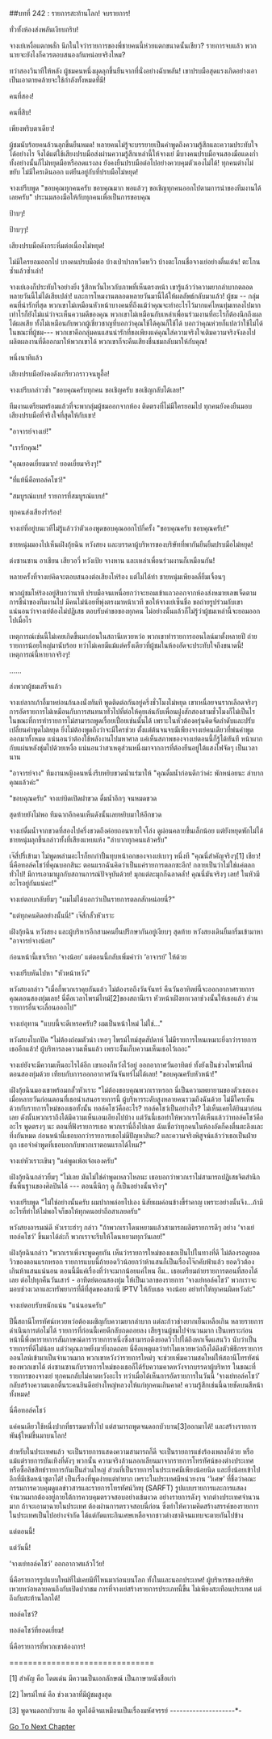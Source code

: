 ##บทที่ 242 : รายการสะท้านโลก!
จบรายการ!

ทั่วทั้งห้องส่งพลันเงียบกริบ!

จางเย่เหงื่อแตกพลั่ก นึกในใจว่ารายการของพี่ชายคนนี้ห่วยแตกขนาดนั้นเชียว? รายการจบแล้ว พวกนายจะยังไงก็ควรตอบสนองกันหน่อยจริงไหม?

ทว่าสองวินาทีให้หลัง ผู้ชมคนหนึ่งผุดลุกขึ้นยืนจากที่นั่งอย่างฉับพลัน! เขาปรบมือสุดแรงเกิดอย่างเอาเป็นเอาตายคล้ายจะใช้กำลังทั้งหมดที่มี!

คนที่สอง!

คนที่สิบ!

เพียงพริบตาเดียว!

ผู้ชมนับร้อยคนล้วนลุกขึ้นยืนหมด! หลายคนไม่รู้จะบรรยายเป็นคำพูดถึงความรู้สึกและความประทับใจได้อย่างไร จึงได้แต่ใช้เสียงปรบมือส่งผ่านความรู้สึกเหล่านี้ให้จางเย่ มีบางคนปรบมือจนสองมือแดงก่ำ ทั้งอย่างนั้นก็ไม่หยุดมือหรือลดแรงลง ยังคงยืนปรบมือต่อไปอย่างควบคุมตัวเองไม่ได้! ทุกคนต่างไม่ขยับ ไม่มีใครเดินออก แต่ยืนอยู่กับที่ปรบมือไม่หยุด!

จางเย่รีบพูด "ขอบคุณทุกคนครับ ขอบคุณมาก พอแล้วๆ ขอเชิญทุกคนออกไปตามการนำของทีมงานได้เลยครับ" ประนมสองมือให้กับทุกคนเพื่อเป็นการขอบคุณ

ป้าบๆ!

ป้าบๆๆ!

เสียงปรบมือดังกระหึ่มต่อเนื่องไม่หยุด!

ไม่มีใครยอมออกไป บางคนปรบมือต่อ บ้างเป่าปากหวีดหวิว บ้างตะโกนชื่อจางเย่อย่างตื่นเต้น! ตะโกนซ้ำแล้วซ้ำเล่า!

จางเย่เองก็ประทับใจอย่างยิ่ง รู้สึกหวั่นไหวกับภาพที่เห็นตรงหน้า เขารู้แล้วว่าความยากลำบากตลอดหลายวันนี้ไม่ได้เสียเปล่า! และการโหมงานตลอดหลายวันมานี้ได้ให้ผลลัพธ์กลับมาแล้ว! ผู้ชม -- กลุ่มคนที่น่ารักที่สุด พวกเขาไม่เหมือนหัวหน้าบางคนที่ถึงแม้ว่าคุณจะทำอะไรไว้มากแค่ไหนทุ่มเทลงไปมากเท่าไรก็ยังไม่แน่ว่าจะเห็นความดีของคุณ พวกเขาไม่เหมือนกับเหล่าเพื่อนร่วมงานที่อะไรก็ต้องนึกถึงผลได้ผลเสีย ทั้งไม่เหมือนกับพวกผู้เชี่ยวชาญที่บอกว่าคุณใช้ได้คุณก็ใช้ได้ บอกว่าคุณห่วยก็แปลว่าใช้ไม่ได้ ในขณะที่ผู้ชม--- พวกเขาคือกลุ่มคนแสนน่ารักที่ขอเพียงแค่คุณใส่ความจริงใจเติมความจริงจังลงไป ผลิตผลงานที่ดีออกมาให้พวกเขาได้ พวกเขาก็จะคืนเสียงชื่นชมกลับมาให้กับคุณ!

หนึ่งนาทีแล้ว

เสียงปรบมือยังคงดังเกรียวกราวจนหูอื้อ!

จางเย่รีบกล่าวซ้ำ "ขอบคุณครับทุกคน ขอเชิญครับ ขอเชิญกลับได้เลย!"

ทีมงานเตรียมพร้อมแล้วที่จะพากลุ่มผู้ชมออกจากห้อง ติดตรงที่ไม่มีใครยอมไป ทุกคนยังคงยืนมอบเสียงปรบมือที่จริงใจที่สุดให้กับเขา!

"อาจารย์จางเย่!"

"เรารักคุณ!"

"คุณยอดเยี่ยมมาก! ยอดเยี่ยมจริงๆ!"

"ที่แท้นี่คือทอล์คโชว์!"

"สมบูรณ์แบบ! รายการที่สมบูรณ์แบบ!"

ทุกคนส่งเสียงร่ำร้อง!

จางเย่ที่อยู่บนเวทีไม่รู้แล้วว่าตัวเองพูดขอบคุณออกไปกี่ครั้ง "ขอบคุณครับ ขอบคุณครับ!"

ชายหนุ่มมองไปเห็นเฝิงกุ้ยฉิน หวังสยง และบรรดาผู้บริหารของบริษัทที่พากันยืนยิ้มปรบมือไม่หยุด!

ต่งซานซาน อาเชียน เสียวอวี่ หวังเป้ย จางหาน และเหล่าเพื่อนร่วมงานก็เหมือนกัน!

หลายครั้งที่จางเย่คิดจะตอบสนองต่อเสียงโห่ร้อง แต่ไม่ได้ทำ ชายหนุ่มเพียงคลี่ยิ้มเจื่อนๆ

พวกผู้ชมโห่ร้องอยู่สิบกว่านาที ปรบมือจนเหนื่อยกว่าจะยอมเข้าแถวออกจากห้องส่งหมายเลขเจ็ดตามการชี้นำของทีมงานไป มีคนไม่น้อยที่พุ่งตรงมาหน้าเวที ขอให้จางเย่เซ็นชื่อ ขอถ่ายรูปร่วมกับเขา แน่นอนว่าจางเย่ต้องไม่ปฏิเสธ ตอบรับคำขอของทุกคน ไม่อย่างนั้นแล้วก็ไม่รู้ว่าผู้ชมเหล่านี้จะยอมออกไปเมื่อไร

เหตุการณ์เช่นนี้ไม่เคยเกิดขึ้นมาก่อนในสถานีเหวยหว่อ พวกเขาทำรายการออนไลน์มาตั้งหลายปี ถ่ายรายการน้อยใหญ่มานับร้อย ทว่าไม่เคยมีแม้แต่ครั้งเดียวที่ผู้ชมในห้องอัดจะประทับใจถึงขนาดนี้! เหตุการณ์นี้หายากจริงๆ!


……


ส่งพวกผู้ชมเสร็จแล้ว

จางเย่ลากเก้าอี้มาหย่อนก้นลงนั่งทันที พูดติดต่อกันอยู่ครึ่งชั่วโมงไม่หยุด เขาเหนื่อยจนรากเลือดจริงๆ การอัดรายการไม่เหมือนกับการสนทนาทั่วไปที่ต่อให้คุยเล่นกับเพื่อนฝูงสักสองสามชั่วโมงก็ไม่เป็นไร ในขณะที่การทำรายการไม่สามารถพูดเรื่อยเปื่อยเช่นนั้นได้ เพราะในหัวต้องครุ่นคิดจัดลำดับและปรับเปลี่ยนคำพูดไม่หยุด ยิ่งไม่ต้องพูดถึงว่าจะมีใครช่วย ตั้งแต่ต้นจนจบมีเพียงจางเย่คนเดียวที่พ่นคำพูดออกมาทั้งหมด แน่นอนว่าต้องใช้พลังงานไปมหาศาล แค่เห็นสภาพของจางเย่ตอนนี้ก็รู้ได้ทันที หน้าผากกับแผ่นหลังชุ่มไปด้วยเหงื่อ แน่นอนว่าสาเหตุส่วนหนึ่งมาจากการที่ต้องยืนอยู่ใต้แสงไฟจัดๆ เป็นเวลานาน

"อาจารย์จาง" ทีมงานหญิงคนหนึ่งรีบหยิบขวดน้ำแร่มาให้ "คุณดื่มน้ำก่อนดีกว่าค่ะ พักหน่อยนะ ลำบากคุณแล้วค่ะ"

"ขอบคุณครับ" จางเย่บิดเปิดฝาขวด ดื่มน้ำอึกๆ จนหมดขวด

สุดท้ายยังไม่พอ ทีมฉากอีกคนเห็นดังนั้นเลยหยิบมาให้อีกขวด

จางเย่ดื่มน้ำจากขวดที่สองไปครึ่งขวดถึงค่อยถอนหายใจโล่ง ดูผ่อนคลายขึ้นเล็กน้อย แต่ยังหยุดพักไม่ได้ ชายหนุ่มลุกขึ้นกล่าวทั้งที่เสียงแหบแห้ง "ลำบากทุกคนแล้วครับ"

เจ๊สี่ปรี่เข้ามา ไม่พูดพล่ามอะไรก็ยกกำปั้นทุบหน้าอกของจางเย่เบาๆ หนึ่งที "คุณนี่สำคัญจริงๆ[1] เชียว! นี่คือทอล์คโชว์ที่คุณบอกสินะ ตอนแรกฉันคิดว่าเป็นแค่รายการตลกซะอีก! กลายเป็นว่าไม่ใช่แค่ตลกทั่วไป! มีการเอามาผูกกับสถานการณ์ปัจจุบันด้วย! มุกแต่ละมุกก็ฉลาดล้ำ! คุณนี่มันจริงๆ เลย! ในหัวมีอะไรอยู่กันแน่คะ!"

จางเย่ตอบกลับยิ้มๆ "ผมไม่ได้บอกว่าเป็นรายการตลกสักหน่อยนี่?"

"แต่ทุกคนคิดอย่างนั้นนี่!" เจ๊สี่กลั้วหัวเราะ

เฝิงกุ้ยฉิน หวังสยง และผู้บริหารอีกสามคนยืนปรึกษากันอยู่เงียบๆ สุดท้าย หวังสยงเดินยิ้มกริ่มเข้ามาหา "อาจารย์จางน้อย"

ก่อนหน้านี้เขาเรียก ‘จางน้อย’ แต่ตอนนี้กลับเพิ่มคำว่า ‘อาจารย์’ ให้ด้วย

จางเย่รีบหันไปหา "หัวหน้าหวัง"

หวังสยงกล่าว "เมื่อกี้พวกเราคุยกันแล้ว ไม่ต้องรอถึงวันจันทร์ คืนวันอาทิตย์นี้จะออกอากาศรายการคุณตอนสองทุ่มเลย! นี่คือเวลาไพรม์ไทม์[2]ของสถานีเรา หัวหน้าเฝิงยกเวลาช่วงนั้นให้เธอแล้ว ส่วนรายการอื่นจะเลื่อนออกไป"

จางเย่อุทาน "แบบนี้จะดีเหรอครับ? ผมเป็นหน้าใหม่ ไม่ใช่..."

หวังสยงโบกปัด "ไม่ต้องถ่อมตัวน่า เหอๆ ไพรม์ไทม์สุดสัปดาห์ ไม่มีรายการไหนเหมาะยิ่งกว่ารายการเธออีกแล้ว! ผู้บริหารลงความเห็นแล้ว เพราะงั้นเก็บความเห็นเธอไว้เถอะ"

จางเย่ยังจะมีความเห็นอะไรได้อีก เขาเองก็หวังไว้อยู่ ออกอากาศวันอาทิตย์ ทั้งยังเป็นช่วงไพรม์ไทม์ตอนสองทุ่มด้วย เทียบกับการออกอากาศวันจันทร์ไม่ได้เลย! "ขอบคุณครับหัวหน้า!"

เฝิงกุ้ยฉินมองเขาพร้อมกลั้วหัวเราะ "ไม่ต้องขอบคุณพวกเราหรอก นี่เป็นความพยายามของตัวเธอเอง เมื่อหลายวันก่อนตอนที่เธอนำเสนอรายการนี้ ผู้บริหารระดับสูงหลายคนรวมถึงฉันด้วย ไม่มีใครเห็นด้วยกับรายการใหม่ของเธอทั้งนั้น ทอล์คโชว์คืออะไร? ทอล์คโชว์เป็นอย่างไร? ไม่เห็นเคยได้ยินมาก่อนเลย ดังนั้นพวกเราถึงได้มีความเห็นเอนเอียงไปบ้าง แต่วันนี้เธอทำให้พวกเราได้เห็นแล้วว่าทอล์คโชว์คืออะไร พูดตรงๆ นะ ตอนที่ฟังรายการเธอ พวกเรานี่อึ้งไปเลย ฉันเชื่อว่าทุกคนในห้องอัดก็คงตื่นตะลึงและทึ่งกันหมด ก่อนหน้านี้เธอบอกว่ารายการเธอไม่มีปัญหาสินะ? และความจริงพิสูจน์แล้วว่าเธอเป็นฝ่ายถูก เธอจำคำพูดที่เธอบอกกับพวกเราตอนแรกได้ไหม?"

จางเย่หัวเราะเขินๆ "แค่พูดเพ้อเจ้อเองครับ"

เฝิงกุ้ยฉินกล่าวยิ้มๆ "ไม่เลย มันไม่ใช่คำพูดเหลวไหลนะ เธอบอกว่าพวกเราไม่สามารถปฏิเสธจิตสำนึกขั้นพื้นฐานของศิลปินได้ --- ตอนนี้นึกๆ ดู ก็เป็นอย่างนั้นจริงๆ"

จางเย่รีบพูด "ไม่ใช่อย่างนั้นครับ ผมปากพล่อยไปเอง นิสัยผมค่อนข้างขี้รำคาญ เพราะอย่างนั้นจึง...ถ้ามีอะไรที่ทำให้ไม่พอใจก็ขอให้ทุกคนอย่าถือสาเลยครับ"

หวังสยงอารมณ์ดี หัวเราะฮ่าๆ กล่าว "ถ้าพวกเราโดนหยามแล้วสามารถผลิตรายการดีๆ อย่าง ‘จางเย่ทอล์คโชว์’ ขึ้นมาได้ล่ะก็ พวกเราจะรีบให้โดนหยามทุกวันเลย!"

เฝิงกุ้ยฉินกล่าว "พวกเราเพิ่งจะพูดคุยกัน เห็นว่ารายการใหม่ของเธอเป็นไปในทางที่ดี ไม่ต้องรอดูยอดวิวของตอนแรกหรอก รายการแบบนี้ถ้ายอดวิวน้อยกว่าห้าแสนก็เป็นเรื่องโจ๊กคับฟ้าแล้ว ยอดวิวต้องเกินห้าแสนแน่นอน ตอนนี้มีแค่เรื่องที่ว่าจะมากน้อยแค่ไหน อืม.. เธอเตรียมถ่ายรายการตอนที่สองได้เลย ต่อไปทุกคืนวันเสาร์ - อาทิตย์ตอนสองทุ่ม ให้เป็นเวลาของรายการ ‘จางเย่ทอล์คโชว์’ พวกเราจะมอบช่วงเวลาและทรัพยากรที่ดีที่สุดของสถานี IPTV ให้กับเธอ จางน้อย อย่าทำให้ทุกคนผิดหวังล่ะ"

จางเย่ตอบรับหนักแน่น "แน่นอนครับ"

ปีนี้สถานีโทรทัศน์เหวยหว่อต้องเผชิญกับความยากลำบาก แต่ละก้าวช่างยากเย็นเหลือเกิน หลายรายการดำเนินการต่อไม่ได้ รายการที่ก่อนนี้เคยดีกลับถดถอยลง เสียฐานผู้ชมไปจำนวนมาก เป็นเพราะก่อนหน้านี้พึ่งพารายการสัมภาษณ์ดารารายการหนึ่งซึ่งสามารถดึงยอดวิวไปได้ถึงหกเจ็ดแสนวิว นับว่าเป็นรายการที่ดีไม่น้อย แต่ว่าคุณภาพยิ่งมายิ่งถดถอย นี่คือเหตุผลว่าทำไมเหวยหว่อถึงได้ดึงตัวพิธีกรรายการออนไลน์เข้ามาเป็นจำนวนมาก พวกเขาหวังว่ารายการใหม่ๆ จะช่วยเพิ่มความสดใหม่ให้สถานีโทรทัศน์ของพวกเขาได้ ต่งซานซานกับรายการใหม่ของเธอก็ได้รับความคาดหวังจากบรรดาผู้บริหาร ในขณะที่รายการของจางเย่ ทุกคนกลับไม่คาดหวังอะไร ทว่าเมื่อได้เห็นการอัดรายการในวันนี้ ‘จางเย่ทอล์คโชว์’ กลับสร้างความแตกตื่นระคนยินดีอย่างใหญ่หลวงให้แก่ทุกคนเกินคาด! ความรู้สึกเช่นนี้ฉายชัดบนสีหน้าทั้งหมด!

นี่คือทอล์คโชว์

แค่คนเดียวใช้หนึ่งปากที่ธรรมดาทั่วไป แต่สามารถพูดจนดอกบัวบาน[3]ออกมาได้! และสร้างรายการพันธุ์ใหม่ขึ้นมาบนโลก!

สำหรับในประเทศแล้ว จะเป็นรายการแสดงความสามารถก็ดี จะเป็นรายการแข่งร้องเพลงก็ด้วย หรือแม้แต่รายการบันเทิงที่ดังๆ พวกนั้น ความจริงล้วนลอกเลียนมาจากรายการโทรทัศน์ของต่างประเทศ หรือซื้อลิขสิทธ์รายการกันเป็นส่วนใหญ่ ส่วนที่เป็นรายการในประเทศมีเพียงน้อยนิด และยิ่งน้อยเข้าไปอีกที่มีเชิดหน้าชูตาได้! เป็นเรื่องที่พูดง่ายแต่ทำยาก เพราะในประเทศมีหน่วยงาน ‘วิเศษ’ ที่ชื่อว่าคณะกรรมการควบคุมดูแลข่าวสารและรายการโทรทัศน์วิทยุ (SARFT) รูปแบบรายการและการแสดงจำนวนมากต้องอยู่ภายใต้การควบคุมตรวจสอบอย่างเข้มงวด อย่างรายการดังๆ จากต่างประเทศจำนวนมาก ถ้าจะเอามาฉายในประเทศ ต้องผ่านการตรวจสอบนี่ก่อน ซึ่งทำให้ความคิดสร้างสรรค์ของรายการในประเทศเป็นไปอย่างจำกัด ได้แต่กัดแทะกินเศษเหลือจากชาวต่างชาติจนแทบจะตายกันไปข้าง

แต่ตอนนี้!

แต่วันนี้!

‘จางเย่ทอล์คโชว์’ ออกอากาศแล้วโว้ย!

นี่คือรายการรูปแบบใหม่ที่ไม่เคยมีที่ไหนมาก่อนบนโลก ทั้งในและนอกประเทศ! ผู้บริหารของบริษัทเหวยหว่อหลายคนถึงกับเปิดปากชม การที่จางเย่สร้างรายการประเภทนี้ขึ้น ไม่เพียงสะเทือนประเทศ แต่ถึงกับสะท้านโลกได้!

ทอล์คโชว์?

ทอล์คโชว์ที่ยอดเยี่ยม!

นี่คือรายการที่พวกเขาต้องการ!



===============================

[1] สำคัญ คือ โดดเด่น มีความเป็นเอกลักษณ์ เป็นภาษาหนังสือเก่า

[2] ไพรม์ไทม์ คือ ช่วงเวลาที่มีผู้ชมสูงสุด

[3] พูดจนดอกบัวบาน คือ พูดได้ดีจนเหมือนเป็นเรื่องมหัศจรรย์
*-*-*-*-*-*-*-*-*-*-*-*-*-*-*-*-*-*-*-*-*-


[Go To Next Chapter]( ./43.md)